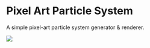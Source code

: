 # Pixel Art Particle System

A simple pixel-art particle system generator & renderer.

![](https://i.loli.net/2019/01/17/5c3f61f457439.gif)
